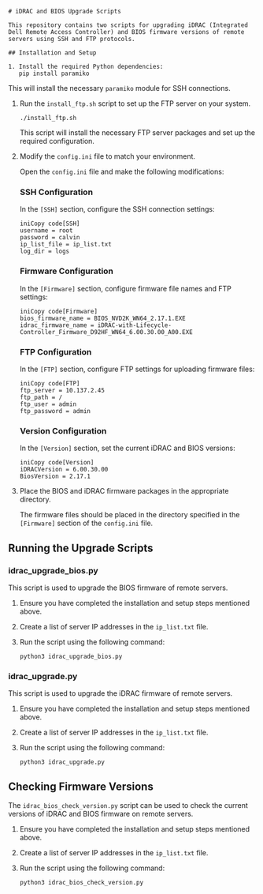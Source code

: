 ```
# iDRAC and BIOS Upgrade Scripts

This repository contains two scripts for upgrading iDRAC (Integrated Dell Remote Access Controller) and BIOS firmware versions of remote servers using SSH and FTP protocols.

## Installation and Setup

1. Install the required Python dependencies:
   pip install paramiko
```

This will install the necessary `paramiko` module for SSH connections.

1. Run the `install_ftp.sh` script to set up the FTP server on your system.

   ```
   ./install_ftp.sh
   ```

   This script will install the necessary FTP server packages and set up the required configuration.

2. Modify the `config.ini` file to match your environment.

   Open the `config.ini` file and make the following modifications:

   ### SSH Configuration

   In the `[SSH]` section, configure the SSH connection settings:

   ```
   iniCopy code[SSH]
   username = root
   password = calvin
   ip_list_file = ip_list.txt
   log_dir = logs
   ```

   ### Firmware Configuration

   In the `[Firmware]` section, configure firmware file names and FTP settings:

   ```
   iniCopy code[Firmware]
   bios_firmware_name = BIOS_NVD2K_WN64_2.17.1.EXE
   idrac_firmware_name = iDRAC-with-Lifecycle-Controller_Firmware_D92HF_WN64_6.00.30.00_A00.EXE
   ```

   ### FTP Configuration

   In the `[FTP]` section, configure FTP settings for uploading firmware files:

   ```
   iniCopy code[FTP]
   ftp_server = 10.137.2.45
   ftp_path = /
   ftp_user = admin
   ftp_password = admin
   ```

   ### Version Configuration

   In the `[Version]` section, set the current iDRAC and BIOS versions:

   ```
   iniCopy code[Version]
   iDRACVersion = 6.00.30.00
   BiosVersion = 2.17.1
   ```

3. Place the BIOS and iDRAC firmware packages in the appropriate directory.

   The firmware files should be placed in the directory specified in the `[Firmware]` section of the `config.ini` file.

## Running the Upgrade Scripts

### idrac_upgrade_bios.py

This script is used to upgrade the BIOS firmware of remote servers.

1. Ensure you have completed the installation and setup steps mentioned above.

2. Create a list of server IP addresses in the `ip_list.txt` file.

3. Run the script using the following command:

   ```
   python3 idrac_upgrade_bios.py
   ```

### idrac_upgrade.py

This script is used to upgrade the iDRAC firmware of remote servers.

1. Ensure you have completed the installation and setup steps mentioned above.

2. Create a list of server IP addresses in the `ip_list.txt` file.

3. Run the script using the following command:

   ```
   python3 idrac_upgrade.py
   ```

## Checking Firmware Versions

The `idrac_bios_check_version.py` script can be used to check the current versions of iDRAC and BIOS firmware on remote servers.

1. Ensure you have completed the installation and setup steps mentioned above.

2. Create a list of server IP addresses in the `ip_list.txt` file.

3. Run the script using the following command:

   ```
   python3 idrac_bios_check_version.py
   ```

